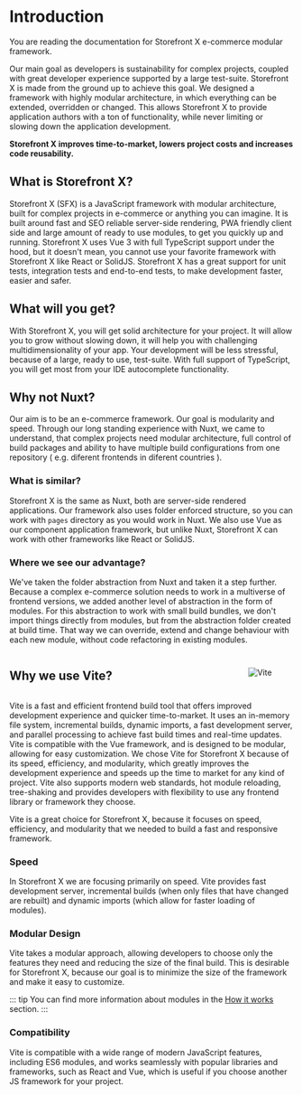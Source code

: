 # Introduction

You are reading the documentation for Storefront X e-commerce modular framework.

Our main goal as developers is sustainability for complex projects, coupled with great developer experience supported by a large test-suite. Storefront X is made from the ground up to achieve this goal. We designed a framework with highly modular architecture, in which everything can be extended, overridden or changed. This allows Storefront X to provide application authors with a ton of functionality, while never limiting or slowing down the application development.

**Storefront X improves time-to-market, lowers project costs and increases code reusability.**

## What is Storefront X?

Storefront X (SFX) is a JavaScript framework with modular architecture, built for complex projects in e-commerce or anything you can imagine. It is built around fast and SEO reliable server-side rendering, PWA friendly client side and large amount of ready to use modules, to get you quickly up and running. Storefront X uses Vue 3 with full TypeScript support under the hood, but it doesn't mean, you cannot use your favorite framework with Storefront X like React or SolidJS. Storefront X has a great support for unit tests, integration tests and end-to-end tests, to make development faster, easier and safer.

## What will you get?

With Storefront X, you will get solid architecture for your project. It will allow you to grow without slowing down, it will help you with challenging multidimensionality of your app. Your development will be less stressful, because of a large, ready to use, test-suite. With full support of TypeScript, you will get most from your IDE autocomplete functionality.

## Why not Nuxt?

Our aim is to be an e-commerce framework. Our goal is modularity and speed. Through our long standing experience with Nuxt, we came to understand, that complex projects need modular architecture, full control of build packages and ability to have multiple build configurations from one repository ( e.g. diferent frontends in diferent countries ).

### What is similar?

Storefront X is the same as Nuxt, both are server-side rendered applications. Our framework also uses folder enforced structure, so you can work with `pages` directory as you would work in Nuxt. We also use Vue as our component application framework, but unlike Nuxt, Storefront X can work with other frameworks like React or SolidJS.

### Where we see our advantage?

We've taken the folder abstraction from Nuxt and taken it a step further. Because a complex e-commerce solution needs to work in a multiverse of frontend versions, we added another level of abstraction in the form of modules. For this abstraction to work with small build bundles, we don't import things directly from modules, but from the abstraction folder created at build time. That way we can override, extend and change behaviour with each new module, without code refactoring in existing modules.

<div style="display: flex; justify-content: space-between; align-items: center;">

## Why we use Vite?

<div style="width: 80px">

![Vite](/assets/images/vite-logo.svg)

</div>
</div>

Vite is a fast and efficient frontend build tool that offers improved development experience and quicker time-to-market. It uses an in-memory file system, incremental builds, dynamic imports, a fast development server, and parallel processing to achieve fast build times and real-time updates. Vite is compatible with the Vue framework, and is designed to be modular, allowing for easy customization. We chose Vite for Storefront X because of its speed, efficiency, and modularity, which greatly improves the development experience and speeds up the time to market for any kind of project. Vite also supports modern web standards, hot module reloading, tree-shaking and provides developers with flexibility to use any frontend library or framework they choose.

Vite is a great choice for Storefront X, because it focuses on speed, efficiency, and modularity that we needed to build a fast and responsive framework.

### Speed

In Storefront X we are focusing primarily on speed. Vite provides fast development server, incremental builds (when only files that have changed are rebuilt) and dynamic imports (which allow for faster loading of modules).

### Modular Design

Vite takes a modular approach, allowing developers to choose only the features they need and reducing the size of the final build. This is desirable for Storefront X, because our goal is to minimize the size of the framework and make it easy to customize.

::: tip
You can find more information about modules in the [How it works](/getting-started/how-it-works.html#modules) section.
:::

### Compatibility

Vite is compatible with a wide range of modern JavaScript features, including ES6 modules, and works seamlessly with popular libraries and frameworks, such as React and Vue, which is useful if you choose another JS framework for your project.
